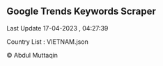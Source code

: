 

## Google Trends Keywords Scraper 
 
Last Update 17-04-2023 , 04:27:39

Country List :
VIETNAM.json



© Abdul Muttaqin 
